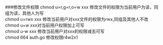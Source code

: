 ###修改文件权限
chmod u=r,g=r,o=w xxx 修改文件的权限为当前用户为读，同组为读，其他人为写  
chmod u=rwx xxx 修改当前用户对xxx文件的权限为rwx,同组及其他人不改  
chmod u+w xxx对当前用户权限加上可写  
chmod u-w xxx 修改当前用户对xxx的权限减去可写  
chmod 664 auth.go 修改权限r4w2x1  

